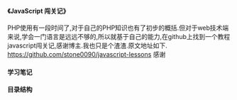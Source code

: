 #### 《JavaScript 闯关记》
PHP使用有一段时间了,对于自己的PHP知识也有了初步的概括.但对于web技术端来说,学会一门语言是远远不够的,所以就基于自己的能力,在github上找到一个教程javascript闯关记,感谢博主.我也只是个渣渣.原文地址如下.
https://github.com/stone0090/javascript-lessons
感谢
#### 学习笔记

#### 目录结构